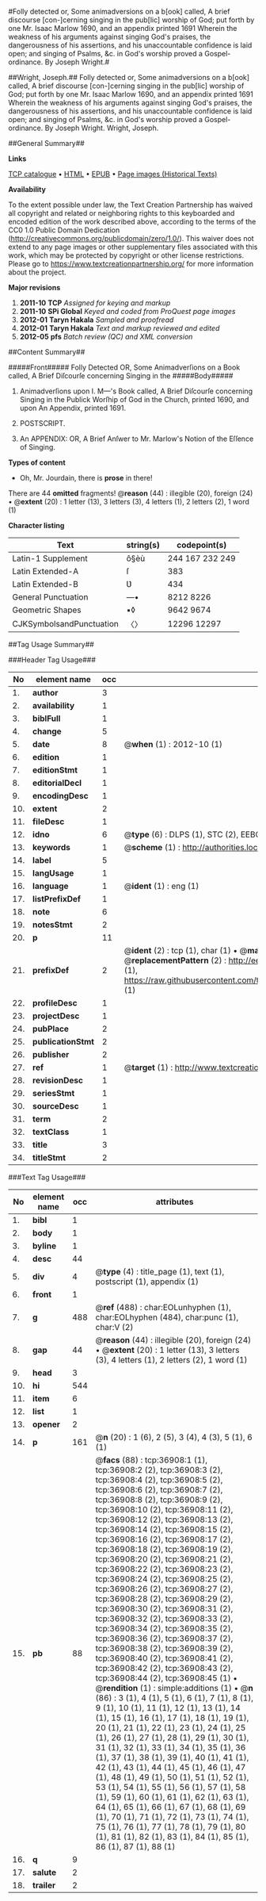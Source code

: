 #Folly detected or, Some animadversions on a b[ook] called, A brief discourse [con-]cerning singing in the pub[lic] worship of God; put forth by one Mr. Isaac Marlow 1690, and an appendix printed 1691 Wherein the weakness of his arguments against singing God's praises, the dangerousness of his assertions, and his unaccountable confidence is laid open; and singing of Psalms, &c. in God's worship proved a Gospel-ordinance. By Joseph Wright.#

##Wright, Joseph.##
Folly detected or, Some animadversions on a b[ook] called, A brief discourse [con-]cerning singing in the pub[lic] worship of God; put forth by one Mr. Isaac Marlow 1690, and an appendix printed 1691 Wherein the weakness of his arguments against singing God's praises, the dangerousness of his assertions, and his unaccountable confidence is laid open; and singing of Psalms, &c. in God's worship proved a Gospel-ordinance. By Joseph Wright.
Wright, Joseph.

##General Summary##

**Links**

[TCP catalogue](http://www.ota.ox.ac.uk/tcp/)  • 
[HTML](http://tei.it.ox.ac.uk/tcp/Texts-HTML/free/A67/A67166.html)  • 
[EPUB](http://tei.it.ox.ac.uk/tcp/Texts-EPUB/free/A67/A67166.epub) • 
[Page images (Historical Texts)](https://historicaltexts.jisc.ac.uk/eebo-99832435e)

**Availability**

To the extent possible under law, the Text Creation Partnership has waived all copyright and related or neighboring rights to this keyboarded and encoded edition of the work described above, according to the terms of the CC0 1.0 Public Domain Dedication (http://creativecommons.org/publicdomain/zero/1.0/). This waiver does not extend to any page images or other supplementary files associated with this work, which may be protected by copyright or other license restrictions. Please go to https://www.textcreationpartnership.org/ for more information about the project.

**Major revisions**

1. __2011-10__ __TCP__ *Assigned for keying and markup*
1. __2011-10__ __SPi Global__ *Keyed and coded from ProQuest page images*
1. __2012-01__ __Taryn Hakala__ *Sampled and proofread*
1. __2012-01__ __Taryn Hakala__ *Text and markup reviewed and edited*
1. __2012-05__ __pfs__ *Batch review (QC) and XML conversion*

##Content Summary##

#####Front#####
Folly Detected OR, Some Animadverſions on a Book called, A Brief Diſcourſe concerning Singing in the
#####Body#####

1. Animadverſions upon I. M—'s Book called, A Brief Diſcourſe concerning Singing in the Publick Worſhip of God in the Church, printed 1690, and upon An Appendix, printed 1691.

1. POSTSCRIPT.

1. An APPENDIX: OR, A Brief Anſwer to Mr. Marlow's Notion of the Eſſence of Singing.

**Types of content**

  * Oh, Mr. Jourdain, there is **prose** in there!

There are 44 **omitted** fragments! 
 @__reason__ (44) : illegible (20), foreign (24)  •  @__extent__ (20) : 1 letter (13), 3 letters (3), 4 letters (1), 2 letters (2), 1 word (1)

**Character listing**


|Text|string(s)|codepoint(s)|
|---|---|---|
|Latin-1 Supplement|ô§èù|244 167 232 249|
|Latin Extended-A|ſ|383|
|Latin Extended-B|Ʋ|434|
|General Punctuation|—•|8212 8226|
|Geometric Shapes|▪◊|9642 9674|
|CJKSymbolsandPunctuation|〈〉|12296 12297|

##Tag Usage Summary##

###Header Tag Usage###

|No|element name|occ|attributes|
|---|---|---|---|
|1.|__author__|3||
|2.|__availability__|1||
|3.|__biblFull__|1||
|4.|__change__|5||
|5.|__date__|8| @__when__ (1) : 2012-10 (1)|
|6.|__edition__|1||
|7.|__editionStmt__|1||
|8.|__editorialDecl__|1||
|9.|__encodingDesc__|1||
|10.|__extent__|2||
|11.|__fileDesc__|1||
|12.|__idno__|6| @__type__ (6) : DLPS (1), STC (2), EEBO-CITATION (1), PROQUEST (1), VID (1)|
|13.|__keywords__|1| @__scheme__ (1) : http://authorities.loc.gov/ (1)|
|14.|__label__|5||
|15.|__langUsage__|1||
|16.|__language__|1| @__ident__ (1) : eng (1)|
|17.|__listPrefixDef__|1||
|18.|__note__|6||
|19.|__notesStmt__|2||
|20.|__p__|11||
|21.|__prefixDef__|2| @__ident__ (2) : tcp (1), char (1)  •  @__matchPattern__ (2) : ([0-9\-]+):([0-9IVX]+) (1), (.+) (1)  •  @__replacementPattern__ (2) : http://eebo.chadwyck.com/downloadtiff?vid=$1&page=$2 (1), https://raw.githubusercontent.com/textcreationpartnership/Texts/master/tcpchars.xml#$1 (1)|
|22.|__profileDesc__|1||
|23.|__projectDesc__|1||
|24.|__pubPlace__|2||
|25.|__publicationStmt__|2||
|26.|__publisher__|2||
|27.|__ref__|1| @__target__ (1) : http://www.textcreationpartnership.org/docs/. (1)|
|28.|__revisionDesc__|1||
|29.|__seriesStmt__|1||
|30.|__sourceDesc__|1||
|31.|__term__|2||
|32.|__textClass__|1||
|33.|__title__|3||
|34.|__titleStmt__|2||


###Text Tag Usage###

|No|element name|occ|attributes|
|---|---|---|---|
|1.|__bibl__|1||
|2.|__body__|1||
|3.|__byline__|1||
|4.|__desc__|44||
|5.|__div__|4| @__type__ (4) : title_page (1), text (1), postscript (1), appendix (1)|
|6.|__front__|1||
|7.|__g__|488| @__ref__ (488) : char:EOLunhyphen (1), char:EOLhyphen (484), char:punc (1), char:V (2)|
|8.|__gap__|44| @__reason__ (44) : illegible (20), foreign (24)  •  @__extent__ (20) : 1 letter (13), 3 letters (3), 4 letters (1), 2 letters (2), 1 word (1)|
|9.|__head__|3||
|10.|__hi__|544||
|11.|__item__|6||
|12.|__list__|1||
|13.|__opener__|2||
|14.|__p__|161| @__n__ (20) : 1 (6), 2 (5), 3 (4), 4 (3), 5 (1), 6 (1)|
|15.|__pb__|88| @__facs__ (88) : tcp:36908:1 (1), tcp:36908:2 (2), tcp:36908:3 (2), tcp:36908:4 (2), tcp:36908:5 (2), tcp:36908:6 (2), tcp:36908:7 (2), tcp:36908:8 (2), tcp:36908:9 (2), tcp:36908:10 (2), tcp:36908:11 (2), tcp:36908:12 (2), tcp:36908:13 (2), tcp:36908:14 (2), tcp:36908:15 (2), tcp:36908:16 (2), tcp:36908:17 (2), tcp:36908:18 (2), tcp:36908:19 (2), tcp:36908:20 (2), tcp:36908:21 (2), tcp:36908:22 (2), tcp:36908:23 (2), tcp:36908:24 (2), tcp:36908:25 (2), tcp:36908:26 (2), tcp:36908:27 (2), tcp:36908:28 (2), tcp:36908:29 (2), tcp:36908:30 (2), tcp:36908:31 (2), tcp:36908:32 (2), tcp:36908:33 (2), tcp:36908:34 (2), tcp:36908:35 (2), tcp:36908:36 (2), tcp:36908:37 (2), tcp:36908:38 (2), tcp:36908:39 (2), tcp:36908:40 (2), tcp:36908:41 (2), tcp:36908:42 (2), tcp:36908:43 (2), tcp:36908:44 (2), tcp:36908:45 (1)  •  @__rendition__ (1) : simple:additions (1)  •  @__n__ (86) : 3 (1), 4 (1), 5 (1), 6 (1), 7 (1), 8 (1), 9 (1), 10 (1), 11 (1), 12 (1), 13 (1), 14 (1), 15 (1), 16 (1), 17 (1), 18 (1), 19 (1), 20 (1), 21 (1), 22 (1), 23 (1), 24 (1), 25 (1), 26 (1), 27 (1), 28 (1), 29 (1), 30 (1), 31 (1), 32 (1), 33 (1), 34 (1), 35 (1), 36 (1), 37 (1), 38 (1), 39 (1), 40 (1), 41 (1), 42 (1), 43 (1), 44 (1), 45 (1), 46 (1), 47 (1), 48 (1), 49 (1), 50 (1), 51 (1), 52 (1), 53 (1), 54 (1), 55 (1), 56 (1), 57 (1), 58 (1), 59 (1), 60 (1), 61 (1), 62 (1), 63 (1), 64 (1), 65 (1), 66 (1), 67 (1), 68 (1), 69 (1), 70 (1), 71 (1), 72 (1), 73 (1), 74 (1), 75 (1), 76 (1), 77 (1), 78 (1), 79 (1), 80 (1), 81 (1), 82 (1), 83 (1), 84 (1), 85 (1), 86 (1), 87 (1), 88 (1)|
|16.|__q__|9||
|17.|__salute__|2||
|18.|__trailer__|2||
